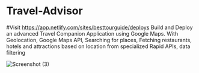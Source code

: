 # Travel-Advisor
#Visit https://app.netlify.com/sites/besttourguide/deploys
 Build and Deploy an advanced Travel Companion Application using Google Maps. With Geolocation, Google Maps API, Searching for places, Fetching restaurants, hotels and attractions based on location from specialized Rapid APIs, data filtering 


![Screenshot (3)](https://user-images.githubusercontent.com/96579866/168046032-5ea69c58-df30-4d21-a7e9-634fbc5be72c.png)
